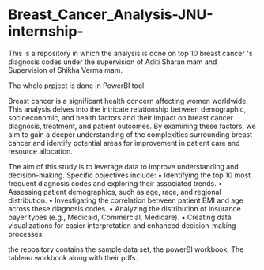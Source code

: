 # Breast_Cancer_Analysis-JNU-internship-
This is a repository in which the analysis is done on top 10 breast cancer 's diagnosis codes under the supervision of Aditi Sharan mam and Supervision of Shikha Verma mam. 

The whole prpject is done in PowerBI tool. 

Breast cancer is a significant health concern affecting women worldwide.
This analysis delves into the intricate relationship between demographic, socioeconomic, and health factors and their impact on breast cancer diagnosis, treatment, and patient outcomes.
By examining these factors, we aim to gain a deeper understanding of the complexities surrounding breast cancer and identify potential areas for improvement in patient care and resource allocation.


The aim of this study is to leverage data to improve understanding and decision-making. Specific objectives include:
•	Identifying the top 10 most frequent diagnosis codes and exploring their associated trends.
•	Assessing patient demographics, such as age, race, and regional distribution.
•	Investigating the correlation between patient BMI and age across these diagnosis codes.
•	Analyzing the distribution of insurance payer types (e.g., Medicaid, Commercial, Medicare).
•	Creating data visualizations for easier interpretation and enhanced decision-making processes.

the repository contains the sample data set, the powerBI workbook, The tableau workbook along with their pdfs. 